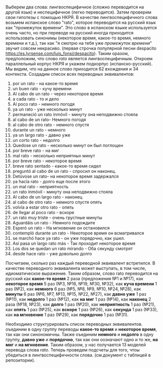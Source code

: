 Выберем два слова: лингвоспецифичное (сложно переводится на другой язык) и неспецифичное (легко переводится). Затем проверим свои гипотезы с помощью НКРЯ. 
В качестве лингвоспецифичного слова возьмем испанское слово "rato", которое переводится на русский язык как "промежуток времени". Это слово в испанском языке используется очень часто, но при переводе на русский иногда приходится использовать синонимы (некоторое время, какое-то время, немного времени и т.д.), так как "я смотрю на тебя уже *промежуток времени*" звучит совсем некрасиво. (первая строчка популярной песни despacito <https://es.lyrsense.com/luis_fonsi/despacito>). Таким оразом, предположим, что слово *rato* является лингвоспецифичным. 
Откроем параллельный корпус НКРЯ и укажем подкорпус (испанско-русский). Мы видим, что на данное слово приходится 62 вхождения и 34 контекста. 
Создадим список всех переводных эквивалентов:
1) por un rato - на какое-то время
2) un buen rato - кучу времени
3) Al cabo de un rato - через некоторое время
4) a cada rato - то и дело
5) Al poco rato - немного погодя
6) ya un rato - уже несколько минут
7) permaneció un rato inmóvil - минуту она неподвижно стояла
8) al cabo de un rato- Немного погодя
9) al cabo de otro rato - немного спустя
10) durante un rato - немного
11) ya un largo rato - давно уже
12) un corto rato - недолго
13) Quedose un rato - несколько минут он был поглощен
14) por breve rato - на миг
15) mal rato - несколько неприятных минут
16) por breve rato - некоторое время
17) breve rato sentado - какое-то время сидел
18) preguntó al cabo de un rato - спросил он наконец.
19) Detúvose un rato- на некоторое время задержался
20) ya hacía rato - долго еще после этого
21) un mal rato - неприятность
22) un rato inmóvil - минуту она неподвижно стояла
23) Al cabo de un largo rato - наконец
24) al cabo de otro rato - немного спустя опять
25) volvía a estar otro rato - опять
26) de llegar al poco rato - вскоре
27) un rato muy triste  - очень грустные минуты
28) Aguardáis un rato - Немного подождите 
29) Esperó un rato - На мгновение он остановился
30) contempló durante un rato - Некоторое время он всматривался
31) se marchó hace ya rato - он уже порядочно, как ушел.
32) Así pasa un largo rato más - Так проходит некоторое время
33) Los dos se quedan un rato mirando - Оба секунду смотрят
34) desde hace rato - уже довольно долго

Посчитаем, сколько раз каждый переводной эквивалент встретился. В качестве переводного эквивалента может выступать, в том числе, идиоматическое выражение. 
Таким образом, слово rato переводится на русский как **какое-то время** 2 раза (предложения №1 и №17), как **некоторое время** 5 раз (№3, №16, №19, №30, №32), как **куча времени** 1 раз (№2), как **немного** 6 раз (№5, №8, №9, №10, №24, №28), как **минуты** 6 раз (№6, №7, №13, №15, №22, №27), как **давно уже** 1 раз (№11), как **недолго** 1 раз (№12), как **на миг** 1 раз (№14), как **наконец** 2 раза (№18, №23), как **долго** 1 раз (№20), как **неприятность** 1 раз (№21), как **опять** 1 раз (№25), как **вскоре** 1 раз (№26), как **секунда** 1 раз (№33), как **на мгновение** 1 раз (№29), как **порядочно** 1 раз (№31).

Необходимо структурировать список переводных эквивалентов. оъединим в одну группу переводы **какое-то время** и **некоторое время**, так как они синономичны. Также оъединим **немного** и **недолго** в одну группу, **давно уже** и **порядочно**, так как они оозначают одно и то же, **на миг** и **на мгновение**.
Таким образом, у нас получается 13 моделей перевода слова *rato*.
Теперь проведем подсчеты для того, чтоы убедиться в лингвоспецифичности слова. (см.документ с таблицей в репозитории).
